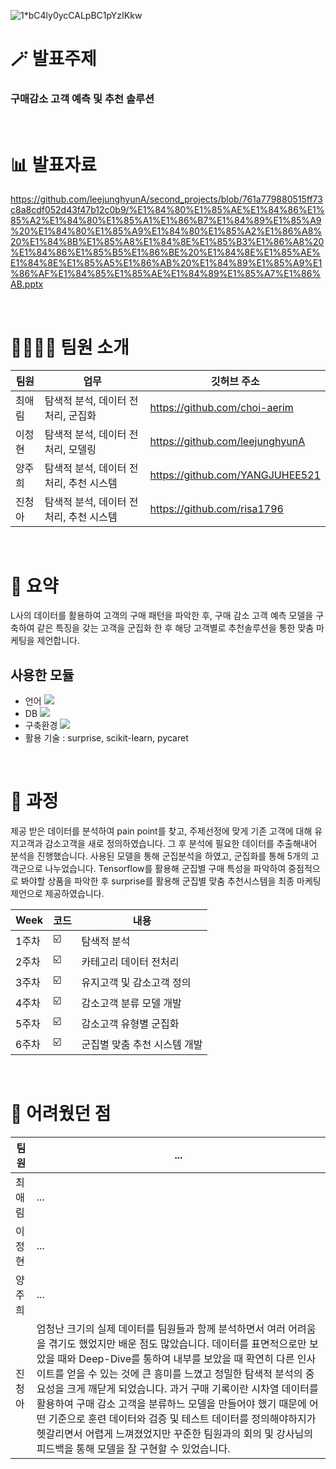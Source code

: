 ![1*bC4ly0ycCALpBC1pYzIKkw](https://user-images.githubusercontent.com/70292353/210028086-fbfd9f74-4bb2-4e26-9046-b26c70b4c0cc.jpeg)

# 🪄 발표주제
### 구매감소 고객 예측 및 추천 솔루션

<br/>

# 📊 발표자료
https://github.com/leejunghyunA/second_projects/blob/761a779880515ff73c8a8cdf052d43f47b12c0b9/%E1%84%80%E1%85%AE%E1%84%86%E1%85%A2%E1%84%80%E1%85%A1%E1%86%B7%E1%84%89%E1%85%A9%20%E1%84%80%E1%85%A9%E1%84%80%E1%85%A2%E1%86%A8%20%E1%84%8B%E1%85%A8%E1%84%8E%E1%85%B3%E1%86%A8%20%E1%84%86%E1%85%B5%E1%86%BE%20%E1%84%8E%E1%85%AE%E1%84%8E%E1%85%A5%E1%86%AB%20%E1%84%89%E1%85%A9%E1%86%AF%E1%84%85%E1%85%AE%E1%84%89%E1%85%A7%E1%86%AB.pptx

<br/>

# 👩‍👩‍👧‍👧 팀원 소개

| 팀원 | 업무 | 깃허브 주소 |
| ------ | -- | ----------- |
| 최애림 | 탐색적 분석, 데이터 전처리, 군집화 | https://github.com/choi-aerim |
| 이정현 | 탐색적 분석, 데이터 전처리, 모델링 | https://github.com/leejunghyunA |
| 양주희 | 탐색적 분석, 데이터 전처리, 추천 시스템 | https://github.com/YANGJUHEE521 |
| 진청아 | 탐색적 분석, 데이터 전처리, 추천 시스템 | https://github.com/risa1796 |

<br/>

# 🌱 요약
L사의 데이터를 활용하여 고객의 구매 패턴을 파악한 후, 구매 감소 고객 예측 모델을 구축하여 같은 특징을 갖는 고객을 군집화 한 후 해당 고객별로 추천솔루션을 통한 맞춤 마케팅을 제언합니다. 

## 사용한 모듈
- 언어 <img src="https://img.shields.io/badge/python-3776AB?style=flat-square&logo=python&logoColor=white"/>
- DB <img src="https://img.shields.io/badge/oracle-F80000?style=flat-square&logo=oracle&logoColor=white"/> 
- 구축환경 <img src="https://img.shields.io/badge/github-181717?style=flat-square&logo=github&logoColor=white"/> 
- 활용 기술 : surprise, scikit-learn, pycaret

<br/>

# 📣 과정
제공 받은 데이터를 분석하여 pain point를 찾고, 주제선정에 맞게 기존 고객에 대해 유지고객과 감소고객을 새로 정의하였습니다. 
그 후 분석에 필요한 데이터를 추출해내어 분석을 진행했습니다. 
사용된 모델을 통해 군집분석을 하였고, 군집화를 통해 5개의 고객군으로 나누었습니다. Tensorflow를 활용해 군집별 구매 특성을 파악하여 중점적으로 봐야할 상품을 파악한 후 surprise를 활용해 군집별 맞춤 추천시스템을 최종 마케팅 제언으로 제공하였습니다. 

| Week | 코드 | 내용|
| ------ | -- | ----------- |
| 1주차 | ☑️ | 탐색적 분석 |
| 2주차 | ☑️ | 카테고리 데이터 전처리 |
| 3주차 | ☑️ | 유지고객 및 감소고객 정의 |
| 4주차 | ☑️ | 감소고객 분류 모델 개발|
| 5주차 | ☑️ | 감소고객 유형별 군집화 |
| 6주차 | ☑️ | 군집별 맞춤 추천 시스템 개발 |

<br/>

# 💬 어려웠던 점 

| 팀원 | ... | 
| ------ | -- | 
| 최애림 | ... | 
| 이정현 | ... |
| 양주희 | ... | 
| 진청아 | 엄청난 크기의 실제 데이터를 팀원들과 함께 분석하면서 여러 어려움을 겪기도 했었지만 배운 점도 많았습니다. 데이터를 표면적으로만 보았을 때와 Deep-Dive를 통하여 내부를 보았을 때 확연히 다른 인사이트를 얻을 수 있는 것에 큰 흥미를 느꼈고 정밀한 탐색적 분석의 중요성을 크게 깨닫게 되었습니다. 과거 구매 기록이란 시차열 데이터를 활용하여 구매 감소 고객을 분류하느 모델을 만들어야 했기 때문에 어떤 기준으로 훈련 데이터와 검증 및 테스트 데이터를 정의해야하지가 헷갈리면서 어렵게 느껴졌었지만 꾸준한 팀원과의 회의 및 강사님의 피드백을 통해 모델을 잘 구현할 수 있었습니다. | 

